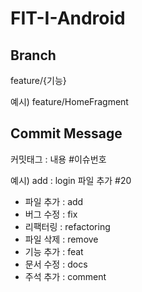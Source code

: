 # FIT-I-Android

## Branch
feature/{기능}  

예시) feature/HomeFragment

## Commit Message
커밋태그 : 내용 #이슈번호

예시) add : login 파일 추가 #20

- 파일 추가 : add
- 버그 수정 : fix
- 리팩터링 : refactoring
- 파일 삭제 : remove
- 기능 추가 : feat
- 문서 수정 : docs
- 주석 추가 : comment
